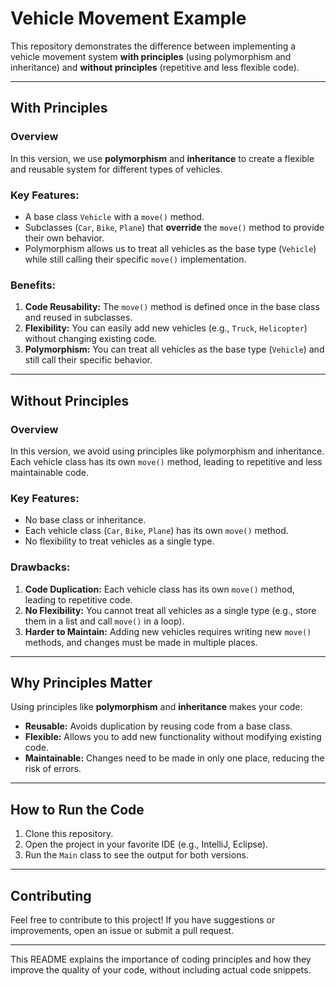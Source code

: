 
# Vehicle Movement Example

This repository demonstrates the difference between implementing a vehicle movement system **with principles** (using polymorphism and inheritance) and **without principles** (repetitive and less flexible code).

---

## **With Principles**

### Overview
In this version, we use **polymorphism** and **inheritance** to create a flexible and reusable system for different types of vehicles.

### Key Features:
- A base class `Vehicle` with a `move()` method.
- Subclasses (`Car`, `Bike`, `Plane`) that **override** the `move()` method to provide their own behavior.
- Polymorphism allows us to treat all vehicles as the base type (`Vehicle`) while still calling their specific `move()` implementation.

### Benefits:
1. **Code Reusability:** The `move()` method is defined once in the base class and reused in subclasses.
2. **Flexibility:** You can easily add new vehicles (e.g., `Truck`, `Helicopter`) without changing existing code.
3. **Polymorphism:** You can treat all vehicles as the base type (`Vehicle`) and still call their specific behavior.

---

## **Without Principles**

### Overview
In this version, we avoid using principles like polymorphism and inheritance. Each vehicle class has its own `move()` method, leading to repetitive and less maintainable code.

### Key Features:
- No base class or inheritance.
- Each vehicle class (`Car`, `Bike`, `Plane`) has its own `move()` method.
- No flexibility to treat vehicles as a single type.

### Drawbacks:
1. **Code Duplication:** Each vehicle class has its own `move()` method, leading to repetitive code.
2. **No Flexibility:** You cannot treat all vehicles as a single type (e.g., store them in a list and call `move()` in a loop).
3. **Harder to Maintain:** Adding new vehicles requires writing new `move()` methods, and changes must be made in multiple places.

---

## **Why Principles Matter**
Using principles like **polymorphism** and **inheritance** makes your code:
- **Reusable:** Avoids duplication by reusing code from a base class.
- **Flexible:** Allows you to add new functionality without modifying existing code.
- **Maintainable:** Changes need to be made in only one place, reducing the risk of errors.

---

## **How to Run the Code**
1. Clone this repository.
2. Open the project in your favorite IDE (e.g., IntelliJ, Eclipse).
3. Run the `Main` class to see the output for both versions.

---

## **Contributing**
Feel free to contribute to this project! If you have suggestions or improvements, open an issue or submit a pull request.

---

This README explains the importance of coding principles and how they improve the quality of your code, without including actual code snippets. 
